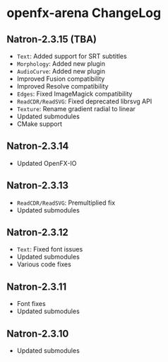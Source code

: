 # openfx-arena ChangeLog

## Natron-2.3.15 (TBA)

 * ``Text``: Added support for SRT subtitles
 * ``Morphology``: Added new plugin
 * ``AudioCurve``: Added new plugin
 * Improved Fusion compatibility
 * Improved Resolve compatibility
 * ``Edges``: Fixed ImageMagick compatibility
 * ``ReadCDR/ReadSVG``: Fixed deprecated librsvg API
 * ``Texture``: Rename gradient radial to linear
 * Updated submodules
 * CMake support

## Natron-2.3.14

 * Updated OpenFX-IO

## Natron-2.3.13

 * ``ReadCDR/ReadSVG``: Premultiplied fix
 * Updated submodules

## Natron-2.3.12

 * ``Text``: Fixed font issues
 * Updated submodules
 * Various code fixes

## Natron-2.3.11

 * Font fixes
 * Updated submodules

## Natron-2.3.10

 * Updated submodules
